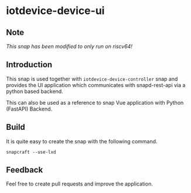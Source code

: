 # iotdevice-device-ui

## Note

*This snap has been modified to only run on riscv64!*

## Introduction

This snap is used together with `iotdevice-device-controller` snap and provides the UI application which communicates with snapd-rest-api via a python based backend.

This can also be used as a reference to snap Vue application with Python (FastAPI) Backend.

## Build

It is quite easy to create the snap with the following command.

```
snapcraft --use-lxd
```

## Feedback

Feel free to create pull requests and improve the application.
